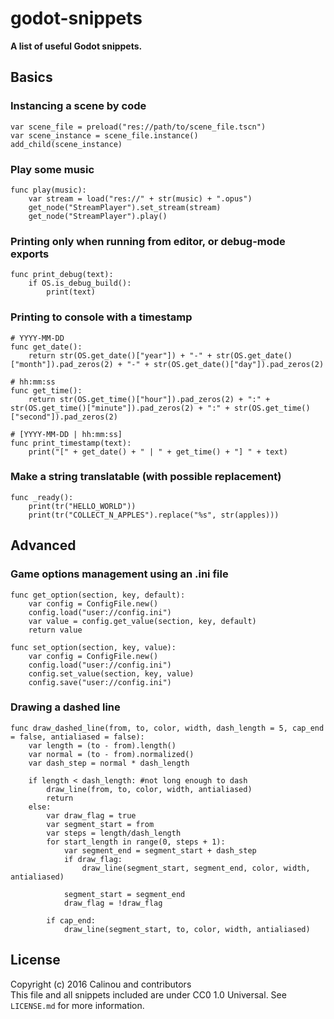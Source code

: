 # godot-snippets

**A list of useful Godot snippets.**

## Basics

### Instancing a scene by code

```gdscript
var scene_file = preload("res://path/to/scene_file.tscn")
var scene_instance = scene_file.instance()
add_child(scene_instance)
```

### Play some music

```gdscript
func play(music):
	var stream = load("res://" + str(music) + ".opus")
	get_node("StreamPlayer").set_stream(stream)
	get_node("StreamPlayer").play()
```

### Printing only when running from editor, or debug-mode exports

```gdscript
func print_debug(text):
	if OS.is_debug_build():
		print(text)
```

### Printing to console with a timestamp

```gdscript
# YYYY-MM-DD
func get_date():
	return str(OS.get_date()["year"]) + "-" + str(OS.get_date()["month"]).pad_zeros(2) + "-" + str(OS.get_date()["day"]).pad_zeros(2)

# hh:mm:ss
func get_time():
	return str(OS.get_time()["hour"]).pad_zeros(2) + ":" + str(OS.get_time()["minute"]).pad_zeros(2) + ":" + str(OS.get_time()["second"]).pad_zeros(2)

# [YYYY-MM-DD | hh:mm:ss]
func print_timestamp(text):
	print("[" + get_date() + " | " + get_time() + "] " + text)
```

### Make a string translatable (with possible replacement)

```gdscript
func _ready():
	print(tr("HELLO_WORLD"))
	print(tr("COLLECT_N_APPLES").replace("%s", str(apples)))
```

## Advanced

### Game options management using an .ini file

```gdscript
func get_option(section, key, default):
	var config = ConfigFile.new()
	config.load("user://config.ini")
	var value = config.get_value(section, key, default)
	return value

func set_option(section, key, value):
	var config = ConfigFile.new()
	config.load("user://config.ini")
	config.set_value(section, key, value)
	config.save("user://config.ini")
```

### Drawing a dashed line
```gdscript
func draw_dashed_line(from, to, color, width, dash_length = 5, cap_end = false, antialiased = false):
    var length = (to - from).length()
    var normal = (to - from).normalized()
    var dash_step = normal * dash_length
    
    if length < dash_length: #not long enough to dash
        draw_line(from, to, color, width, antialiased)
        return
    else:
        var draw_flag = true
        var segment_start = from
        var steps = length/dash_length
        for start_length in range(0, steps + 1):
            var segment_end = segment_start + dash_step
            if draw_flag:
                draw_line(segment_start, segment_end, color, width, antialiased)

            segment_start = segment_end
            draw_flag = !draw_flag
        
        if cap_end:
            draw_line(segment_start, to, color, width, antialiased)
```

## License

Copyright (c) 2016 Calinou and contributors  
This file and all snippets included are under CC0 1.0 Universal. See `LICENSE.md` for more information.
